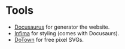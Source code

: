 # Tools
- [Docusaurus](https://docusaurus.io/) for generator the website.
- [Infima](https://infima.dev/) for styling (comes with Docusaurs).
- [DoTown](https://dotown.maeda-design-room.net/) for free pixel SVGs.

